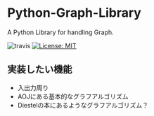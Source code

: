 # Python-Graph-Library
A Python Library for handling Graph.

![travis](https://travis-ci.org/mits58/Python-Graph-Library.svg?branch=master)
[![License: MIT](https://img.shields.io/badge/License-MIT-yellow.svg)](http://github.com/mits58/Python-Graph-Library)

## 実装したい機能
- 入出力周り
- AOJにある基本的なグラフアルゴリズム
- Diestelの本にあるようなグラフアルゴリズム？
